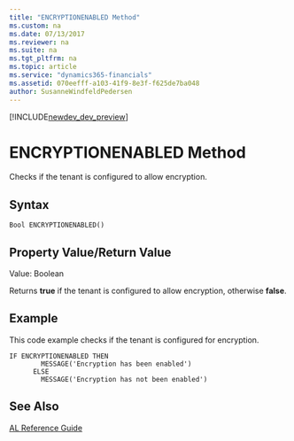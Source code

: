 ```yaml
---
title: "ENCRYPTIONENABLED Method"
ms.custom: na
ms.date: 07/13/2017
ms.reviewer: na
ms.suite: na
ms.tgt_pltfrm: na
ms.topic: article
ms.service: "dynamics365-financials"
ms.assetid: 070eefff-a103-41f9-8e3f-f625de7ba048
author: SusanneWindfeldPedersen
---
```


[!INCLUDE[newdev_dev_preview](../includes/newdev_dev_preview.md)]

# ENCRYPTIONENABLED Method
Checks if the tenant is configured to allow encryption.  

<!--
> [!NOTE]  
>  This does not mean that an encryption key is present on the [!INCLUDE[d365fin_server](../includes/d365fin_server_md.md)], only that the system is expecting to use one. This situation can arise if multiple servers are in use but the encryption key has not yet been deployed to each of them.  -->

## Syntax  

```  
Bool ENCRYPTIONENABLED()  
```  

## Property Value/Return Value  
 Value: Boolean  

 Returns **true** if the tenant is configured to allow encryption, otherwise **false**.  

## Example  
 This code example checks if the tenant is configured for encryption.  

```  
IF ENCRYPTIONENABLED THEN  
        MESSAGE('Encryption has been enabled')  
      ELSE  
        MESSAGE('Encryption has not been enabled')  
```  

## See Also  
    
 [AL Reference Guide](../devenv-al-reference-guide.md)
